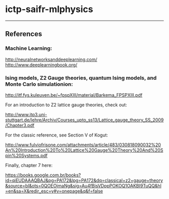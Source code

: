 # ictp-saifr-mlphysics
---

## References

### Machine Learning:
http://neuralnetworksanddeeplearning.com/
http://www.deeplearningbook.org/

### Ising models, Z2 Gauge theories,  quantum Ising models, and Monte Carlo simulationion:

http://itf.fys.kuleuven.be/~fpspXIII/material/Barkema_FPSPXIII.pdf

For an introduction to Z2 lattice gauge theories, check out:

http://www.itp3.uni-stuttgart.de/lehre/Archiv/Courses_upto_ss13/Lattice_gauge_theory_SS_2009/Chapter3.pdf

For the classic reference, see Section V of Kogut: 

http://www.fulviofrisone.com/attachments/article/483/030818090032%20An%20Introduction%20To%20Lattice%20Gauge%20Theory%20And%20Spin%20Systems.pdf

Finally, chapter 7 here: 

https://books.google.com.br/books?id=qiEUDAAAQBAJ&pg=PA172&lpg=PA172&dq=classical+z2+gauge+theory&source=bl&ots=0QOEOjmaNg&sig=Au4fBisVDppPOKOQ1OAKBI9TuQQ&hl=en&sa=X&redir_esc=y#v=onepage&q&f=false
